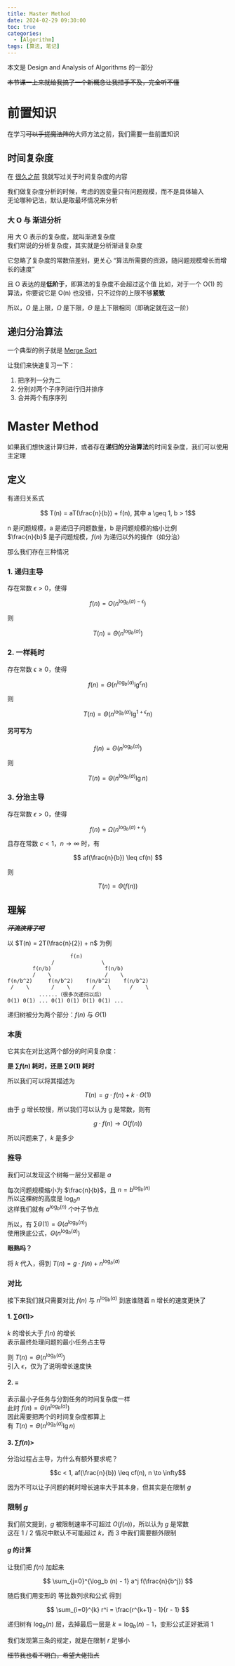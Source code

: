 ```yaml
---
title: Master Method
date: 2024-02-29 09:30:00
toc: true
categories:
  - [Algorithm]
tags: [算法, 笔记]
---
```


本文是 Design and Analysis of Algorithms 的一部分

~~本节课一上来就给我搞了一个新概念让我措手不及，完全听不懂~~

<!-- more -->

# 前置知识

在学习~~可以手搓魔法阵的~~大师方法之前，我们需要一些前置知识

## 时间复杂度

在 [很久之前](https://aloen.to/Algorithm/Basics-of-Computer-Science/#%E6%97%B6%E9%97%B4%E5%A4%8D%E6%9D%82%E5%BA%A6) 我就写过关于时间复杂度的内容

我们做复杂度分析的时候，考虑的因变量只有问题规模，而不是具体输入  
无论哪种记法，默认是取最坏情况来分析

### 大 O 与 渐进分析

用 大 O 表示的复杂度，就叫渐进复杂度  
我们常说的分析复杂度，其实就是分析渐进复杂度

它忽略了复杂度的常数倍差别，更关心 “算法所需要的资源，随问题规模增长而增长的速度”

且 O 表达的是**低阶于**，即算法的复杂度不会超过这个值
比如，对于一个 O(1) 的算法，你要说它是 O(n) 也没错，只不过你的上限不够**紧致**

所以，$O$ 是上限，$\Omega$ 是下限，$\Theta$ 是上下限相同（即确定就在这一阶）

## 递归分治算法

一个典型的例子就是 [Merge Sort](https://aloen.to/Algorithm/Basics-of-Computer-Science/#%E5%BD%92%E5%B9%B6%E6%8E%92%E5%BA%8F)

让我们来快速复习一下：

1. 把序列一分为二
2. 分别对两个子序列进行归并排序
3. 合并两个有序序列

# Master Method

如果我们想快速计算归并，或者存在**递归的分治算法**的时间复杂度，我们可以使用主定理

## 定义

有递归关系式

$$ T(n) = aT(\frac{n}{b}) + f(n), 其中 a \geq 1, b > 1$$

n 是问题规模，a 是递归子问题数量，b 是问题规模的缩小比例  
$\frac{n}{b}$ 是子问题规模，$f(n)$ 为递归以外的操作（如分治）

那么我们存在三种情况

### 1. 递归主导

存在常数 $\epsilon > 0$，使得

$$ f(n) = O(n^{\log_b(a) - \epsilon}) $$

则

$$ T(n) = \Theta(n^{\log_b(a)}) $$

### 2. 一样耗时

存在常数 $\epsilon \geq 0$，使得

$$ f(n) = \Theta(n^{\log_b(a)} \lg^\epsilon n) $$

则

$$ T(n) = \Theta(n^{\log_b(a)} \lg^{1+\epsilon} n) $$

#### 另可写为

$$ f(n) = \Theta(n^{\log_b(a)}) $$

则

$$ T(n) = \Theta(n^{\log_b(a)} \lg n) $$

### 3. 分治主导

存在常数 $\epsilon > 0$，使得

$$ f(n) = \Omega(n^{\log_b(a) + \epsilon}) $$

且存在常数 $c < 1， n \to \infty$ 时，有

$$ af(\frac{n}{b}) \leq cf(n) $$

则

$$ T(n) = \Theta(f(n)) $$

## 理解

~~_**汗流浃背了吧**_~~

以 $T(n) = 2T(\frac{n}{2}) + n$ 为例

```
                    f(n)
              /               \
        f(n/b)                 f(n/b)
        /    \                 /    \
f(n/b^2)     f(n/b^2)    f(n/b^2)    f(n/b^2)
 /    \       /    \       /    \      /    \
          ......（很多次递归以后）
Θ(1) Θ(1) ... Θ(1) Θ(1) Θ(1) Θ(1) ...
```

递归树被分为两个部分：$f(n)$ 与 $\Theta(1)$

### 本质

它其实在对比这两个部分的时间复杂度：

**是 $\sum f(n)$ 耗时，还是 $\sum \Theta(1)$ 耗时**

所以我们可以将其描述为

$$ T(n) = g \cdot f(n) + k \cdot \Theta(1)$$

由于 $g$ 增长较慢，所以我们可以认为 g 是常数，则有

$$ g \cdot f(n) \to O (f(n)) $$

所以问题来了，$k$ 是多少

### 推导

我们可以发现这个树每一层分叉都是 $a$

每次问题规模缩小为 $\frac{n}{b}$，且 $n = b^{\log_b (n)}$  
所以这棵树的高度是 $\log_b n$  
这样我们就有 $a^{\log_b (n)}$ 个叶子节点

所以，有 $\sum \Theta(1) = \Theta(a^{\log_b (n)})$  
使用换底公式，$\Theta(n^{\log_b (a)})$

**眼熟吗？**

将 $k$ 代入，得到 $T(n) = g \cdot f(n) + n^{\log_b (a)}$

### 对比

接下来我们就只需要对比 $f(n)$ 与 $n^{\log_b (a)}$ 到底谁随着 n 增长的速度更快了

#### 1. $\sum \Theta(1) >$

$k$ 的增长大于 $f(n)$ 的增长  
表示最终处理问题的最小任务占主导

则 $T(n) = \Theta(n^{\log_b (a)})$  
引入 $\epsilon$，仅为了说明增长速度快

#### 2. $=$

表示最小子任务与分割任务的时间复杂度一样  
此时 $f(n) = \Theta(n^{\log_b (a)})$  
因此需要把两个的时间复杂度都算上  
有 $T(n) = \Theta(n^{\log_b (a)} \lg n)$

#### 3. $\sum f(n) >$

分治过程占主导，为什么有额外要求呢？

$$c < 1, af(\frac{n}{b}) \leq cf(n), n \to \infty$$

因为不可以让子问题的耗时增长速率大于其本身，但其实是在限制 $g$

### 限制 $g$

我们前文提到，$g$ 被限制速率不可超过 $O(f(n))$，所以认为 $g$ 是常数  
这在 1 / 2 情况中默认不可能超过 $k$，而 3 中我们需要额外限制

#### $g$ 的计算

让我们把 $f(n)$ 加起来

$$
\sum_{j=0}^{\log_b (n) - 1} a^j f(\frac{n}{b^j})
$$

随后我们用变形的 等比数列求和公式 得到

$$
\sum_{i=0}^{k} r^i = \frac{r^{k+1} - 1}{r - 1}
$$

递归树有 $\log_b (n)$ 层，去掉最后一层是 $k = \log_b (n) - 1$，变形公式正好抵消 1

我们发现第三条的规定，就是在限制 $r$ 足够小

~~细节我也看不明白，希望大佬指点~~

